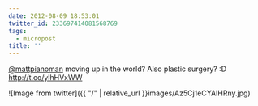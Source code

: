 ```yaml
---
date: 2012-08-09 18:53:01
twitter_id: 233697414081568769
tags:
  - micropost
title: ''
---
```


[@mattpianoman](https://twitter.com/mattpianoman) moving up in the world? Also plastic surgery? :D http://t.co/ylhHVxWW

![Image from twitter]({{ "/" | relative_url  }}images/Az5Cj1eCYAIHRny.jpg)
